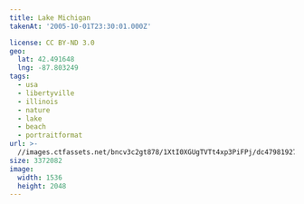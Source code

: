 ```yaml
---
title: Lake Michigan
takenAt: '2005-10-01T23:30:01.000Z'

license: CC BY-ND 3.0
geo:
  lat: 42.491648
  lng: -87.803249
tags:
  - usa
  - libertyville
  - illinois
  - nature
  - lake
  - beach
  - portraitformat
url: >-
  //images.ctfassets.net/bncv3c2gt878/1XtI0XGUgTVTt4xp3PiFPj/dc47981927596d32afb8d587b302778a/lake-michigan_4325638734_o
size: 3372082
image:
  width: 1536
  height: 2048
---
```

